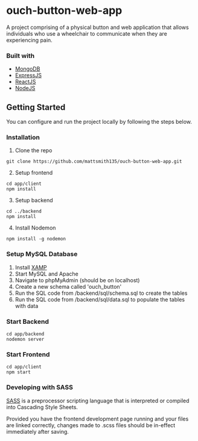 # ouch-button-web-app

A project comprising of a physical button and web application that allows individuals who use a wheelchair to communicate when they are experiencing pain.

### Built with

- [MongoDB](https://www.mongodb.com/)
- [ExpressJS](https://expressjs.com/)
- [ReactJS](https://react.dev/)
- [NodeJS](https://nodejs.org/en)

## Getting Started

You can configure and run the project locally by following the steps below.

### Installation

1. Clone the repo
```
git clone https://github.com/mattsmith135/ouch-button-web-app.git
```
2. Setup frontend
```
cd app/client
npm install
```
3. Setup backend
```
cd ../backend
npm install
```
4. Install Nodemon
```
npm install -g nodemon
```

### Setup MySQL Database

1. Install [XAMP](https://www.apachefriends.org/)
2. Start MySQL and Apache 
3. Navigate to phpMyAdmin (should be on localhost)
4. Create a new schema called 'ouch_button'
5. Run the SQL code from /backend/sql/schema.sql to create the tables
6. Run the SQL code from /backend/sql/data.sql to populate the tables with data

### Start Backend

```
cd app/backend
nodemon server
```

### Start Frontend

```
cd app/client
npm start
```

### Developing with SASS

[SASS](https://sass-lang.com/) is a preprocessor scripting language that is interpreted or compiled into Cascading Style Sheets. 

Provided you have the frontend development page running and your files are linked correctly, changes made to .scss files should be in-effect immediately after saving.